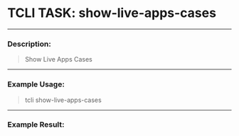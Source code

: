 # TCLI TASK: show-live-apps-cases

---
### Description:
> Show Live Apps Cases

---
### Example Usage:
> tcli show-live-apps-cases



---
### Example Result:
